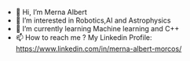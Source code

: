 - 👋 Hi, I’m Merna Albert 
- 👀 I’m interested in Robotics,AI and Astrophysics
- 🌱 I’m currently learning Machine learning and C++
- 📫 How to reach me ?
       My Linkedin Profile:
       https://www.linkedin.com/in/merna-albert-morcos/

<!---
mernaalbert03/mernaalbert03 is a ✨ special ✨ repository because its `README.md` (this file) appears on your GitHub profile.
You can click the Preview link to take a look at your changes.
--->

